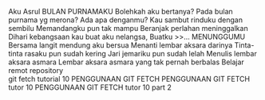 Aku Asrul
    BULAN PURNAMAKU
Bolehkah aku bertanya?
Pada bulan purnama yg merona?
Ada apa denganmu?
Kau sambut rinduku dengan sembilu
Memandangku pun tak mampu
Beranjak perlahan meninggalkan
Dihari kebangsaan kau buat aku nelangsa,
Buatku >>...
      MENUNGGUMU
Bersama langit mendung aku bersua
Menanti lembar aksara darinya
Tinta-tinta rasaku pun sudah kering
Jari jemariku pun sudah lelah
Menulis lembar aksara asmara
Lembar aksara asmara yang tak pernah berbalas 
Belajar remot repository    
 git fetch tutorial 10 
 PENGGUNAAN GIT FETCH
PENGGUNAAN GIT FETCH tutor 10
PENGGUNAAN GIT FETCH tutor 10 part 2